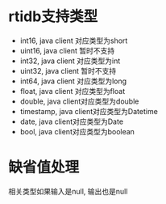 # rtidb支持类型

* int16, java client 对应类型为short
* uint16, java client 暂时不支持
* int32, java client 对应类型为int
* uint32, java client 暂时不支持
* int64, java client 对应类型为long
* float, java client 对应类型为float
* double, java client对应类型为double
* timestamp, java client对应类型为Datetime
* date, java client对应类型为Date
* bool, java client对应类型为boolean

# 缺省值处理

相关类型如果输入是null, 输出也是null
